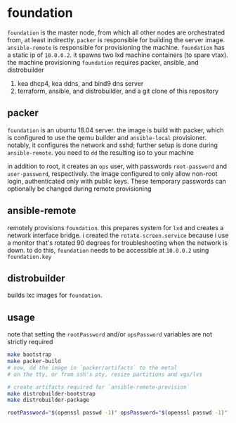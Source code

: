 # foundation

`foundation` is the master node, from which all other nodes are orchestrated from, at least indirectly. `packer` is responsible for building the server image. `ansible-remote` is responsible for provisioning the machine. `foundation` has a static ip of `10.0.0.2`. it spawns two lxd machine containers (to spare vtax). the machine provisioning `foundation` requires packer, ansible, and distrobuilder

1. kea dhcp4, kea ddns, and bind9 dns server
2. terraform, ansible, and distrobuilder, and a git clone of this repository

## packer

`foundation` is an ubuntu 18.04 server. the image is build with packer, which is configured to use the qemu builder and `ansible-local` provisioner. notably, it configures the network and sshd; further setup is done during `ansible-remote`. you need to `dd` the resulting iso to your machine

in addition to root, it creates an `ops` user, with passwords `root-password` and `user-password`, respectively. the image configured to only allow non-root login, authenticated only with public keys. These temporary passwords can optionally be changed during remote provisioning

## ansible-remote

remotely provisions `foundation`. this prepares system for `lxd` and creates a network interface bridge. i created the `rotate-screen.service` because i use a monitor that's rotated 90 degrees for troubleshooting when the network is down. to do this, `foundation` needs to be accessible at `10.0.0.2` using `foundation.key`

## distrobuilder

builds lxc images for `foundation`.

## usage

note that setting the `rootPassword` and/or `opsPassword` variables are not strictly required

```sh
make bootstrap
make packer-build
# now, dd the image in `packer/artifacts` to the metal
# on the tty, or from ssh's pty, resize partitions and vgs/lvs

# create artifacts required for `ansible-remote-provision`
make distrobuilder-bootstrap
make distrobuilder-package

rootPassword="$(openssl passwd -1)" opsPassword="$(openssl passwd -1)" make ansible-remote-provision
```
